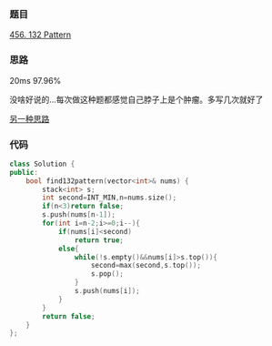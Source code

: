 ### 题目
[456. 132 Pattern](https://leetcode-cn.com/problems/132-pattern/submissions/)
### 思路
20ms 97.96%

没啥好说的...每次做这种题都感觉自己脖子上是个肿瘤。多写几次就好了

[另一种思路](https://leetcode-cn.com/problems/132-pattern/comments/67546)
### 代码
```c++
class Solution {
public:
    bool find132pattern(vector<int>& nums) {
        stack<int> s;
        int second=INT_MIN,n=nums.size();
        if(n<3)return false;
        s.push(nums[n-1]);
        for(int i=n-2;i>=0;i--){
            if(nums[i]<second)
                return true;
            else{
                while(!s.empty()&&nums[i]>s.top()){
                    second=max(second,s.top());
                    s.pop();
                }
                s.push(nums[i]);
            }
        }
        return false;
    }
};
```
